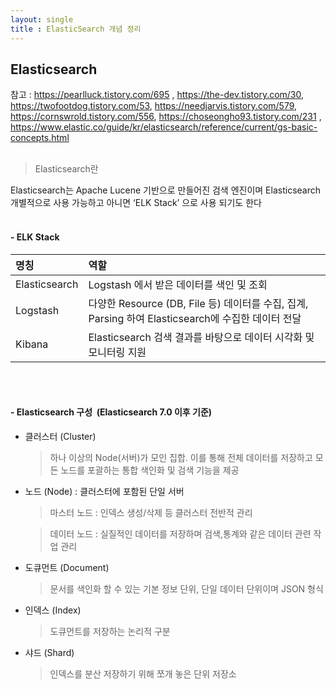 ```yaml
---
layout: single
title : ElasticSearch 개념 정리
---
```


## Elasticsearch

참고 : https://pearlluck.tistory.com/695 , https://the-dev.tistory.com/30, https://twofootdog.tistory.com/53, https://needjarvis.tistory.com/579,  https://cornswrold.tistory.com/556, https://choseongho93.tistory.com/231 , https://www.elastic.co/guide/kr/elasticsearch/reference/current/gs-basic-concepts.html
<br/><br/>


> Elasticsearch란  

Elasticsearch는 Apache Lucene 기반으로 만들어진 검색 엔진이며 Elasticsearch 개별적으로 사용 가능하고 아니면 ‘ELK Stack’ 으로 사용 되기도 한다
<br/><br/>

#### - ELK Stack
<div style="text-align:centerl">

| 명칭 | 역할 |
| :---  | :--- |
| Elasticsearch | Logstash 에서 받은 데이터를 색인 및 조회  |
| Logstash      | 다양한 Resource (DB, File 등) 데이터를 수집, 집계, Parsing 하여 Elasticsearch에 수집한 데이터 전달  |
| Kibana        | Elasticsearch 검색 결과를 바탕으로 데이터 시각화 및 모니터링 지원  |

</div>
<br/><br/>

#### - Elasticsearch 구성 &nbsp;(Elasticsearch 7.0 이후 기준)
- 클러스터 (Cluster)
  > 하나 이상의 Node(서버)가 모인 집합. 이를 통해 전체 데이터를 저장하고 모든 노드를 포괄하는 통합 색인화 및 검색 기능을 제공


- 노드 (Node) : 클러스터에 포함된 단일 서버
  >마스터 노드 : 인덱스 생성/삭제 등 클러스터 전반적 관리

  >데이터 노드 : 실질적인 데이터를 저장하며 검색,통계와 같은 데이터 관련 작업 관리


- 도큐먼트 (Document)
  >문서를 색인화 할 수 있는 기본 정보 단위, 단일 데이터 단위이며 JSON 형식

- 인덱스 (Index)
  >도큐먼트를 저장하는 논리적 구분

- 샤드 (Shard)
  >인덱스를 분산 저장하기 위해 쪼개 놓은 단위 저장소